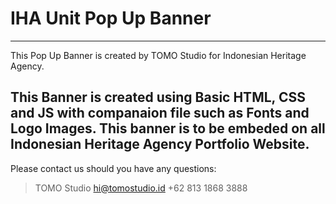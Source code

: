 # IHA Unit Pop Up Banner
---
This Pop Up Banner is created by TOMO Studio for Indonesian Heritage Agency.

This Banner is created using Basic HTML, CSS and JS with companaion file such as Fonts and Logo Images.
This banner is to be embeded on all Indonesian Heritage Agency Portfolio Website.
---
Please contact us should you have any questions:
> TOMO Studio
> hi@tomostudio.id
> +62 813 1868 3888
